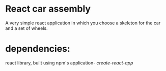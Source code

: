 # React car assembly
A very simple react application in which you choose a skeleton for the car and a set of wheels.
# dependencies:
react library,
built using npm's application- *create-react-app*
